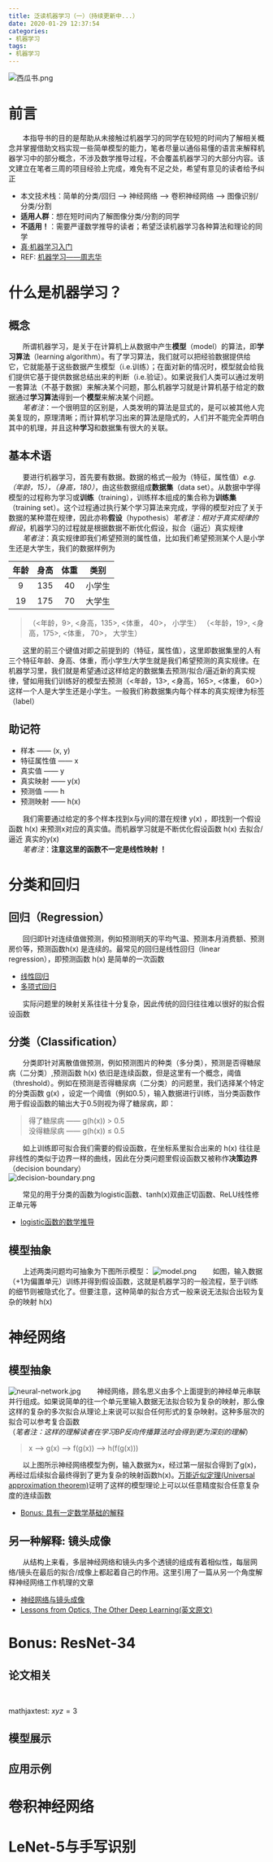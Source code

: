 ```yaml
---
title: 泛读机器学习（一）（持续更新中...）
date: 2020-01-29 12:37:54
categories:
- 机器学习
tags:
- 机器学习
---
```

![西瓜书.png](https://i.loli.net/2020/01/29/awZObDzstEMovcg.png)


# 前言
&emsp;&emsp;本指导书的目的是帮助从未接触过机器学习的同学在较短的时间内了解相关概念并掌握借助文档实现一些简单模型的能力，笔者尽量以通俗易懂的语言来解释机器学习中的部分概念，不涉及数学推导过程，不会覆盖机器学习的大部分内容。该文建立在笔者三周的项目经验上完成，难免有不足之处，希望有意见的读者给予纠正
* 本文技术栈：简单的分类/回归 ——> 神经网络 ——> 卷积神经网络 ——> 图像识别/分类/分割
* **适用人群**：想在短时间内了解图像分类/分割的同学
* **不适用！**：需要严谨数学推导的读者；希望泛读机器学习各种算法和理论的同学
* [真·机器学习入门](http://www.ai-start.com/)
* REF: [机器学习——周志华](https://www.jianshu.com/p/a50aca402ca6)
# 什么是机器学习？
## 概念
&emsp;&emsp;所谓机器学习，是关于在计算机上从数据中产生**模型**（model）的算法，即**学习算法**（learning algorithm）。有了学习算法，我们就可以把经验数据提供给它，它就能基于这些数据产生模型（i.e.训练）；在面对新的情况时，模型就会给我们提供它基于提供数据总结出来的判断（i.e.验证）。如果说我们人类可以通过发明一套算法（不基于数据）来解决某个问题，那么机器学习就是计算机基于给定的数据通过**学习算法**得到一个**模型**来解决某个问题。<br>
&emsp;&emsp;*笔者注*：一个很明显的区别是，人类发明的算法是显式的，是可以被其他人完美复现的，原理清晰；而计算机学习出来的算法是隐式的，人们并不能完全弄明白其中的机理，并且这种**学习**和数据集有很大的关联。
## 基本术语
&emsp;&emsp;要进行机器学习，首先要有数据。数据的格式一般为（特征，属性值）*e.g. （年龄，15），（身高，180）*，由这些数据组成**数据集**（data set）。从数据中学得模型的过程称为学习或**训练**（training），训练样本组成的集合称为**训练集**（training set）。这个过程通过执行某个学习算法来完成，学得的模型对应了关于数据的某种潜在规律，因此亦称**假设**（hypothesis）*笔者注：相对于真实规律的假设*，机器学习的过程就是根据数据不断优化假设，拟合（逼近）真实规律<br>
&emsp;&emsp;*笔者注*：真实规律即我们希望预测的属性值，比如我们希望预测某个人是小学生还是大学生，我们的数据样例为

| 年龄 | 身高 | 体重 | 类别 |
| :-: | :-: | :-: | :-: |
| 9 | 135 | 40 | 小学生 |
| 19 | 175 | 70 | 大学生 |

> （<年龄，9>, <身高，135>, <体重， 40>， 小学生）
> （<年龄，19>, <身高，175>, <体重， 70>， 大学生）

&emsp;&emsp;这里的前三个键值对即之前提到的（特征，属性值），这里即数据集里的人有三个特征年龄、身高、体重，而小学生/大学生就是我们希望预测的真实规律。在机器学习里，我们就是希望通过这样给定的数据集去预测/拟合/逼近新的真实规律，譬如用我们训练好的模型去预测（<年龄，13>, <身高，165>, <体重， 60>）这样一个人是大学生还是小学生。一般我们称数据集内每个样本的真实规律为标签（label）

## 助记符
* 样本 —— (x, y)
* 特征属性值 —— x
* 真实值 —— y
* 真实映射 —— y(x)
* 预测值 —— h
* 预测映射 —— h(x)<br>

&emsp;&emsp;我们需要通过给定的多个样本找到x与y间的潜在规律 y(x) ，即找到一个假设函数 h(x) 来预测x对应的真实值。而机器学习就是不断优化假设函数 h(x) 去拟合/逼近 真实的y(x)<br>
&emsp;&emsp;*笔者注*：**注意这里的函数不一定是线性映射 ！**

# 分类和回归
## 回归（Regression）
&emsp;&emsp;回归即针对连续值做预测，例如预测明天的平均气温、预测本月消费额、预测房价等，预测函数h(x) 是连续的。最常见的回归是线性回归（linear regression），即预测函数 h(x) 是简单的一次函数
* [线性回归](https://baike.baidu.com/item/%E7%BA%BF%E6%80%A7%E5%9B%9E%E5%BD%92/8190345?fr=aladdin)
* [多项式回归](https://baike.baidu.com/item/%E5%A4%9A%E9%A1%B9%E5%BC%8F%E5%9B%9E%E5%BD%92/21505384?fr=aladdin)<br>

&emsp;&emsp;实际问题里的映射关系往往十分复杂，因此传统的回归往往难以很好的拟合假设函数

## 分类（Classification）
&emsp;&emsp;分类即针对离散值做预测，例如预测图片的种类（多分类），预测是否得糖尿病（二分类）,预测函数 h(x) 依旧是连续函数，但是这里有一个概念，阈值（threshold）。例如在预测是否得糖尿病（二分类）的问题里，我们选择某个特定的分类函数 g(x) ，设定一个阈值（例如0.5），输入数据进行训练，当分类函数作用于假设函数的输出大于0.5则视为得了糖尿病，即：
> 得了糖尿病 —— g(h(x)) > 0.5<br>
> 没得糖尿病 —— g(h(x)) ≤ 0.5

&emsp;&emsp;如上训练即可拟合我们需要的假设函数，在坐标系里拟合出来的 h(x) 往往是非线性的类似于边界一样的曲线，因此在分类问题里假设函数又被称作**决策边界**（decision boundary）<br>
![decision-boundary.png](https://i.loli.net/2020/01/28/ujR5DIGbZma7Xs3.png)

&emsp;&emsp;常见的用于分类的函数为logistic函数、tanh(x)双曲正切函数、ReLU线性修正单元等
* [logistic函数的数学推导](https://blog.csdn.net/AriesSurfer/article/details/41310525)

## 模型抽象
&emsp;&emsp;上述两类问题均可抽象为下图所示模型：
![model.png](https://i.loli.net/2020/01/28/UzV3iwfdr9vCKmp.jpg)
&emsp;&emsp;如图，输入数据（+1为偏置单元）训练并得到假设函数，这就是机器学习的一般流程，至于训练的细节则被隐式化了。但要注意，这种简单的拟合方式一般来说无法拟合出较为复杂的映射 h(x) 

# 神经网络
## 模型抽象
![neural-network.jpg](https://i.loli.net/2020/01/28/VU5i1z2WlSypJsP.png)
&emsp;&emsp;神经网络，顾名思义由多个上面提到的神经单元串联并行组成。如果说简单的往一个单元里输入数据无法拟合较为复杂的映射，那么像这样的复杂的多次拟合从理论上来说可以拟合任何形式的复杂映射。这种多层次的拟合可以参考复合函数<br>
（*笔者注：这样的理解读者在学习BP反向传播算法时会得到更为深刻的理解*）
> x ——> g(x) ——> f(g(x)) ——> h(f(g(x)))

&emsp;&emsp;以上图所示神经网络模型为例，输入数据为x，经过第一层拟合得到了g(x)，再经过后续拟合最终得到了更为复杂的映射函数h(x)。[万能近似定理(Universal approximation theorem)](https://www.sciencedirect.com/science/article/pii/089360809190009T)证明了这样的模型理论上可以以任意精度拟合任意复杂度的连续函数
* [Bonus: 具有一定数学基础的解释](https://www.cnblogs.com/yeluzi/p/7491619.html)

## 另一种解释: 镜头成像
&emsp;&emsp;从结构上来看，多层神经网络和镜头内多个透镜的组成有着相似性，每层网络/镜头在最后的拟合/成像上都起着自己的作用。这里引用了一篇从另一个角度解释神经网络工作机理的文章
* [神经网络与镜头成像](https://www.zhihu.com/question/263672028/answer/430179912)
* [Lessons from Optics, The Other Deep Learning(英文原文)](http://www.argmin.net/2018/01/25/optics/)

# Bonus: ResNet-34
## 论文相关
&emsp;&emsp;

mathjaxtest: $xyz=3$

## 模型展示

## 应用示例

# 卷积神经网络

# LeNet-5与手写识别